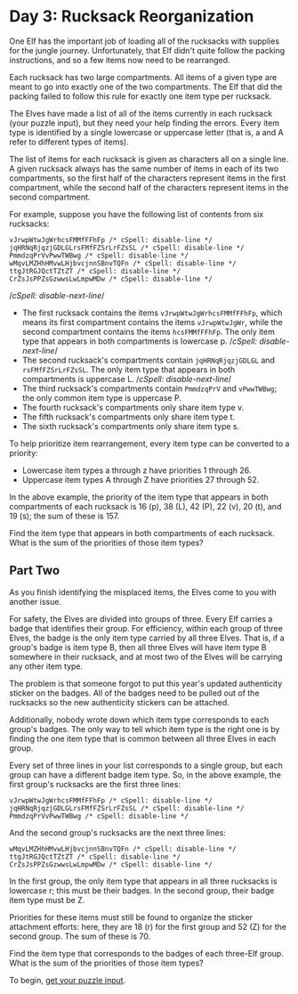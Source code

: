 # Day 3: Rucksack Reorganization

One Elf has the important job of loading all of the rucksacks with supplies for the jungle journey. Unfortunately, that Elf didn't quite follow the packing instructions, and so a few items now need to be rearranged.

Each rucksack has two large compartments. All items of a given type are meant to go into exactly one of the two compartments. The Elf that did the packing failed to follow this rule for exactly one item type per rucksack.

The Elves have made a list of all of the items currently in each rucksack (your puzzle input), but they need your help finding the errors. Every item type is identified by a single lowercase or uppercase letter (that is, a and A refer to different types of items).

The list of items for each rucksack is given as characters all on a single line. A given rucksack always has the same number of items in each of its two compartments, so the first half of the characters represent items in the first compartment, while the second half of the characters represent items in the second compartment.

For example, suppose you have the following list of contents from six rucksacks:

```plaintext
vJrwpWtwJgWrhcsFMMfFFhFp /* cSpell: disable-line */
jqHRNqRjqzjGDLGLrsFMfFZSrLrFZsSL /* cSpell: disable-line */
PmmdzqPrVvPwwTWBwg /* cSpell: disable-line */
wMqvLMZHhHMvwLHjbvcjnnSBnvTQFn /* cSpell: disable-line */
ttgJtRGJQctTZtZT /* cSpell: disable-line */
CrZsJsPPZsGzwwsLwLmpwMDw /* cSpell: disable-line */
```

/_cSpell: disable-next-line_/

- The first rucksack contains the items `vJrwpWtwJgWrhcsFMMfFFhFp`, which means its first compartment contains the items `vJrwpWtwJgWr`, while the second compartment contains the items `hcsFMMfFFhFp`. The only item type that appears in both compartments is lowercase p.
  /_cSpell: disable-next-line_/
- The second rucksack's compartments contain `jqHRNqRjqzjGDLGL` and `rsFMfFZSrLrFZsSL`. The only item type that appears in both compartments is uppercase L.
  /_cSpell: disable-next-line_/
- The third rucksack's compartments contain `PmmdzqPrV` and `vPwwTWBwg`; the only common item type is uppercase P.
- The fourth rucksack's compartments only share item type v.
- The fifth rucksack's compartments only share item type t.
- The sixth rucksack's compartments only share item type s.

To help prioritize item rearrangement, every item type can be converted to a priority:

- Lowercase item types a through z have priorities 1 through 26.
- Uppercase item types A through Z have priorities 27 through 52.

In the above example, the priority of the item type that appears in both compartments of each rucksack is 16 (p), 38 (L), 42 (P), 22 (v), 20 (t), and 19 (s); the sum of these is 157.

Find the item type that appears in both compartments of each rucksack. What is the sum of the priorities of those item types?

## Part Two

As you finish identifying the misplaced items, the Elves come to you with another issue.

For safety, the Elves are divided into groups of three. Every Elf carries a badge that identifies their group. For efficiency, within each group of three Elves, the badge is the only item type carried by all three Elves. That is, if a group's badge is item type B, then all three Elves will have item type B somewhere in their rucksack, and at most two of the Elves will be carrying any other item type.

The problem is that someone forgot to put this year's updated authenticity sticker on the badges. All of the badges need to be pulled out of the rucksacks so the new authenticity stickers can be attached.

Additionally, nobody wrote down which item type corresponds to each group's badges. The only way to tell which item type is the right one is by finding the one item type that is common between all three Elves in each group.

Every set of three lines in your list corresponds to a single group, but each group can have a different badge item type. So, in the above example, the first group's rucksacks are the first three lines:

```plaintext
vJrwpWtwJgWrhcsFMMfFFhFp /* cSpell: disable-line */
jqHRNqRjqzjGDLGLrsFMfFZSrLrFZsSL /* cSpell: disable-line */
PmmdzqPrVvPwwTWBwg /* cSpell: disable-line */
```

And the second group's rucksacks are the next three lines:

```plaintext
wMqvLMZHhHMvwLHjbvcjnnSBnvTQFn /* cSpell: disable-line */
ttgJtRGJQctTZtZT /* cSpell: disable-line */
CrZsJsPPZsGzwwsLwLmpwMDw /* cSpell: disable-line */
```

In the first group, the only item type that appears in all three rucksacks is lowercase r; this must be their badges. In the second group, their badge item type must be Z.

Priorities for these items must still be found to organize the sticker attachment efforts: here, they are 18 (r) for the first group and 52 (Z) for the second group. The sum of these is 70.

Find the item type that corresponds to the badges of each three-Elf group. What is the sum of the priorities of those item types?

To begin, [get your puzzle input](https://adventofcode.com/2022/day/3/input).
